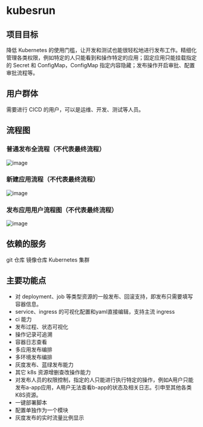 # kubesrun
## 项目目标
降低 Kubernetes 的使用门槛，让开发和测试也能很轻松地进行发布工作。精细化管理各类权限，例如特定的人只能看到和操作特定的应用；固定应用只能挂载指定的 Secret 和 ConfigMap，ConfigMap 指定内容隐藏；发布操作开启审批、配置审批流程等。
## 用户群体
需要进行 CICD 的用户，可以是运维、开发、测试等人员。
## 流程图
### 普通发布全流程（不代表最终流程）
![image](https://user-images.githubusercontent.com/38366752/163560148-a65fa706-a79d-4686-a765-e2285aa88aee.png)

### 新建应用流程（不代表最终流程）
![image](https://user-images.githubusercontent.com/38366752/163560252-90840245-f923-4e21-937c-f4e87c29f337.png)

### 发布应用用户流程图（不代表最终流程）
![image](https://user-images.githubusercontent.com/38366752/163560273-9e3fce52-102b-4611-bf4a-7d89d69035a3.png)

## 依赖的服务
git 仓库
镜像仓库
Kubernetes 集群
## 主要功能点
* 对 deployment、job 等类型资源的一般发布、回滚支持，即发布只需要填写容器信息。
* service、ingress 的可视化配置和yaml直接编辑，支持主流 ingress 
* ci 能力
* 发布过程、状态可视化
* 操作记录可追溯
* 容器日志查看
* 多应用发布编排
* 多环境发布编排
* 灰度发布、蓝绿发布能力
* 其它 k8s 资源增删查改操作能力
* 对发布人员的权限控制，指定的人只能进行执行特定的操作，例如A用户只能发布a-app应用，A用户无法查看b-app的状态及相关日志。引申至其他各类K8S资源。
* 一键部署脚本
* 配置单独作为一个模块
* 灰度发布的实时流量比例显示
